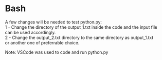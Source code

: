 # Bash

A few changes will be needed to test python.py:  
1 - Change the directory of the output_1.txt inside the code and the input file can be used accordingly.  
2 - Change the output_2.txt directory to the same directory as output_1.txt or another one of preferrable choice.  

Note: VSCode was used to code and run python.py
